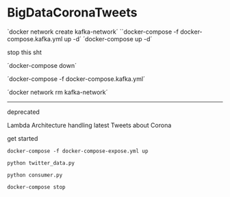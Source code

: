 # BigDataCoronaTweets

  `docker network create kafka-network´
  ``docker-compose -f docker-compose.kafka.yml up -d´
  ´docker-compose up -d´

stop this sht

  ´docker-compose down´

  ´docker-compose -f docker-compose.kafka.yml´

  ´docker network rm kafka-network´



---------------------------------------------------------------

deprecated

Lambda Architecture handling latest Tweets about Corona


  get started

  `docker-compose -f docker-compose-expose.yml up`
  
  `python twitter_data.py`

  `python consumer.py`


  `docker-compose stop`
